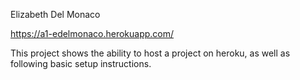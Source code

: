 Elizabeth Del Monaco

https://a1-edelmonaco.herokuapp.com/

This project shows the ability to host a project on heroku, as well as following basic setup instructions.
